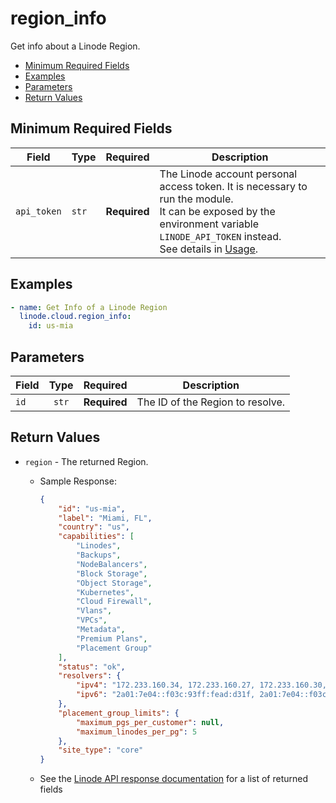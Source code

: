 # region_info

Get info about a Linode Region.

- [Minimum Required Fields](#minimum-required-fields)
- [Examples](#examples)
- [Parameters](#parameters)
- [Return Values](#return-values)

## Minimum Required Fields
| Field       | Type  | Required     | Description                                                                                                                                                                                                              |
|-------------|-------|--------------|--------------------------------------------------------------------------------------------------------------------------------------------------------------------------------------------------------------------------|
| `api_token` | `str` | **Required** | The Linode account personal access token. It is necessary to run the module. <br/>It can be exposed by the environment variable `LINODE_API_TOKEN` instead. <br/>See details in [Usage](https://github.com/linode/ansible_linode?tab=readme-ov-file#usage). |

## Examples

```yaml
- name: Get Info of a Linode Region
  linode.cloud.region_info:
    id: us-mia
```


## Parameters

| Field     | Type | Required | Description                                                                  |
|-----------|------|----------|------------------------------------------------------------------------------|
| `id` | <center>`str`</center> | <center>**Required**</center> | The ID of the Region to resolve.   |

## Return Values

- `region` - The returned Region.

    - Sample Response:
        ```json
        {
            "id": "us-mia",
            "label": "Miami, FL",
            "country": "us",
            "capabilities": [
                "Linodes",
                "Backups",
                "NodeBalancers",
                "Block Storage",
                "Object Storage",
                "Kubernetes",
                "Cloud Firewall",
                "Vlans",
                "VPCs",
                "Metadata",
                "Premium Plans",
                "Placement Group"
            ],
            "status": "ok",
            "resolvers": {
                "ipv4": "172.233.160.34, 172.233.160.27, 172.233.160.30, 172.233.160.29, 172.233.160.32, 172.233.160.28, 172.233.160.33, 172.233.160.26, 172.233.160.25, 172.233.160.31",
                "ipv6": "2a01:7e04::f03c:93ff:fead:d31f, 2a01:7e04::f03c:93ff:fead:d37f, 2a01:7e04::f03c:93ff:fead:d30c, 2a01:7e04::f03c:93ff:fead:d318, 2a01:7e04::f03c:93ff:fead:d316, 2a01:7e04::f03c:93ff:fead:d339, 2a01:7e04::f03c:93ff:fead:d367, 2a01:7e04::f03c:93ff:fead:d395, 2a01:7e04::f03c:93ff:fead:d3d0, 2a01:7e04::f03c:93ff:fead:d38e"
            },
            "placement_group_limits": {
                "maximum_pgs_per_customer": null,
                "maximum_linodes_per_pg": 5
            },
            "site_type": "core"
        }
        ```
    - See the [Linode API response documentation](https://techdocs.akamai.com/linode-api/reference/get-region) for a list of returned fields


